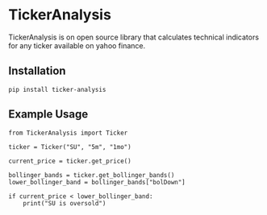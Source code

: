 # TickerAnalysis
TickerAnalysis is on open source library that calculates technical indicators for any ticker available on yahoo finance.

## Installation
    pip install ticker-analysis
    
## Example Usage
    from TickerAnalysis import Ticker
    
    ticker = Ticker("SU", "5m", "1mo")

    current_price = ticker.get_price()

    bollinger_bands = ticker.get_bollinger_bands()
    lower_bollinger_band = bollinger_bands["bolDown"]

    if current_price < lower_bollinger_band:
        print("SU is oversold")
